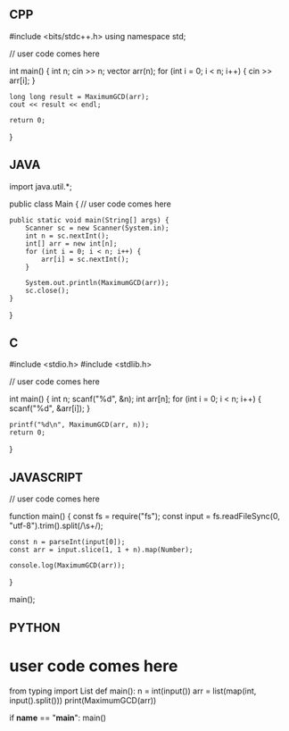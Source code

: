## CPP

#include <bits/stdc++.h>
using namespace std;

// user code comes here

int main() {
    int n;
    cin >> n;
    vector<int> arr(n);
    for (int i = 0; i < n; i++) {
        cin >> arr[i];
    }

    long long result = MaximumGCD(arr);
    cout << result << endl;

    return 0;
}

## JAVA

import java.util.*;

public class Main {
    // user code comes here

    public static void main(String[] args) {
        Scanner sc = new Scanner(System.in);
        int n = sc.nextInt();
        int[] arr = new int[n];
        for (int i = 0; i < n; i++) {
            arr[i] = sc.nextInt();
        }

        System.out.println(MaximumGCD(arr));
        sc.close();
    }
}


## C

#include <stdio.h>
#include <stdlib.h>

// user code comes here

int main() {
    int n;
    scanf("%d", &n);
    int arr[n];
    for (int i = 0; i < n; i++) {
        scanf("%d", &arr[i]);
    }

    printf("%d\n", MaximumGCD(arr, n));
    return 0;
}

## JAVASCRIPT

// user code comes here

function main() {
    const fs = require("fs");
    const input = fs.readFileSync(0, "utf-8").trim().split(/\s+/);

    const n = parseInt(input[0]);
    const arr = input.slice(1, 1 + n).map(Number);

    console.log(MaximumGCD(arr));
}

main();



## PYTHON

# user code comes here

from typing import List
def main():
    n = int(input())
    arr = list(map(int, input().split()))
    print(MaximumGCD(arr))

if __name__ == "__main__":
    main()
